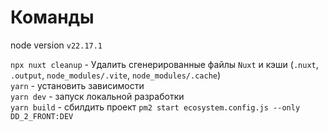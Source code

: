 # Команды

node version `v22.17.1`

`npx nuxt cleanup` - Удалить сгенерированные файлы `Nuxt` и кэши (`.nuxt`, `.output`, `node_modules/.vite`, `node_modules/.cache`)    
`yarn` - установить зависимости  
`yarn dev` - запуск локальной разработки  
`yarn build` - сбилдить проект
`pm2 start ecosystem.config.js --only DD_2_FRONT:DEV`